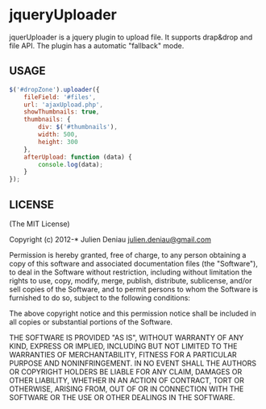 jqueryUploader
=========

jquerUploader is a jquery plugin to upload file. 
It supports drap&drop and file API.
The plugin has a automatic "fallback" mode.


USAGE
-------
```js
$('#dropZone').uploader({
	fileField: '#files',
	url: 'ajaxUpload.php',
	showThumbnails: true,
	thumbnails: {
		div: $('#thumbnails'),
		width: 500,
		height: 300
	},
	afterUpload: function (data) {
		console.log(data);
	}
});
```



LICENSE
-------

(The MIT License)

Copyright (c) 2012-* Julien Deniau <julien.deniau@gmail.com>

Permission is hereby granted, free of charge, to any person obtaining a copy of
this software and associated documentation files (the "Software"), to deal in
the Software without restriction, including without limitation the rights to
use, copy, modify, merge, publish, distribute, sublicense, and/or sell copies
of the Software, and to permit persons to whom the Software is furnished to do
so, subject to the following conditions:

The above copyright notice and this permission notice shall be included in all
copies or substantial portions of the Software.

THE SOFTWARE IS PROVIDED "AS IS", WITHOUT WARRANTY OF ANY KIND, EXPRESS OR
IMPLIED, INCLUDING BUT NOT LIMITED TO THE WARRANTIES OF MERCHANTABILITY,
FITNESS FOR A PARTICULAR PURPOSE AND NONINFRINGEMENT. IN NO EVENT SHALL THE
AUTHORS OR COPYRIGHT HOLDERS BE LIABLE FOR ANY CLAIM, DAMAGES OR OTHER
LIABILITY, WHETHER IN AN ACTION OF CONTRACT, TORT OR OTHERWISE, ARISING FROM,
OUT OF OR IN CONNECTION WITH THE SOFTWARE OR THE USE OR OTHER DEALINGS IN THE
SOFTWARE.
